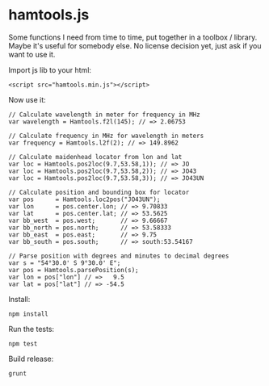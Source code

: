 # hamtools.js

Some functions I need from time to time, put together in a toolbox / library. Maybe it's useful for somebody else. No license decision yet, just ask if you want to use it.

Import js lib to your html:

```
<script src="hamtools.min.js"></script>
```

Now use it:

```
// Calculate wavelength in meter for frequency in MHz
var wavelength = Hamtools.f2l(145); // => 2.06753

// Calculate frequency in MHz for wavelength in meters
var frequency = Hamtools.l2f(2); // => 149.8962

// Calculate maidenhead locator from lon and lat
var loc = Hamtools.pos2loc(9.7,53.58,1)); // => JO
var loc = Hamtools.pos2loc(9.7,53.58,2)); // => JO43
var loc = Hamtools.pos2loc(9.7,53.58,3)); // => JO43UN

// Calculate position and bounding box for locator
var pos      = Hamtools.loc2pos("JO43UN");
var lon      = pos.center.lon; // => 9.70833
var lat      = pos.center.lat; // => 53.5625
var bb_west  = pos.west;       // => 9.66667
var bb_north = pos.north;      // => 53.58333
var bb_east  = pos.east;       // => 9.75
var bb_south = pos.south;      // => south:53.54167

// Parse position with degrees and minutes to decimal degrees
var s = "54°30.0' S 9°30.0' E";
var pos = Hamtools.parsePosition(s);
var lon = pos["lon"] // =>   9.5
var lat = pos["lat"] // => -54.5
```


Install:
```
npm install
```

Run the tests:
```
npm test
```

Build release:
```
grunt
```



